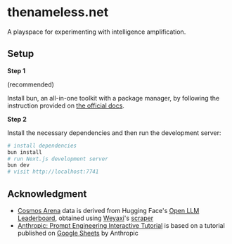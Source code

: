 # thenameless.net

A playspace for experimenting with intelligence amplification.

## Setup

**Step 1**

(recommended)

Install bun, an all-in-one toolkit with a package manager, by following the instruction provided on [the official docs](https://bun.sh/docs/installation).

**Step 2**

Install the necessary dependencies and then run the development server:

```bash
# install dependencies
bun install
# run Next.js development server
bun dev
# visit http://localhost:7741
```

## Acknowledgment

- [Cosmos Arena](https://thenameless.net/cosmos-arena) data is derived from Hugging Face's [Open LLM Leaderboard](https://huggingface.co/spaces/HuggingFaceH4/open_llm_leaderboard), obtained using [Weyaxi](https://twitter.com/Weyaxi)'s [scraper](https://github.com/Weyaxi/scrape-open-llm-leaderboard)
- [Anthropic: Prompt Engineering Interactive Tutorial](https://thenameless.net/astral-kit/anthropic-peit-00) is based on a tutorial published on [Google Sheets](https://docs.google.com/spreadsheets/d/1jIxjzUWG-6xBVIa2ay6yDpLyeuOh_hR_ZB75a47KX_E) by Anthropic

